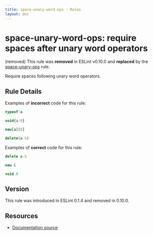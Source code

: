 ```yaml
---
title: space-unary-word-ops - Rules
layout: doc
---
```

<!-- Note: No pull requests accepted for this file. See README.md in the root directory for details. -->

# space-unary-word-ops: require spaces after unary word operators

(removed) This rule was **removed** in ESLint v0.10.0 and **replaced** by the [space-unary-ops](space-unary-ops) rule.

Require spaces following unary word operators.

## Rule Details

Examples of **incorrect** code for this rule:

```js
typeof!a
```

```js
void{a:0}
```

```js
new[a][0]
```

```js
delete(a.b)
```

Examples of **correct** code for this rule:

```js
delete a.b
```

```js
new C
```

```js
void 0
```

## Version

This rule was introduced in ESLint 0.1.4 and removed in 0.10.0.

## Resources

* [Documentation source](https://github.com/eslint/eslint/tree/master/docs/rules/space-unary-word-ops.md)
